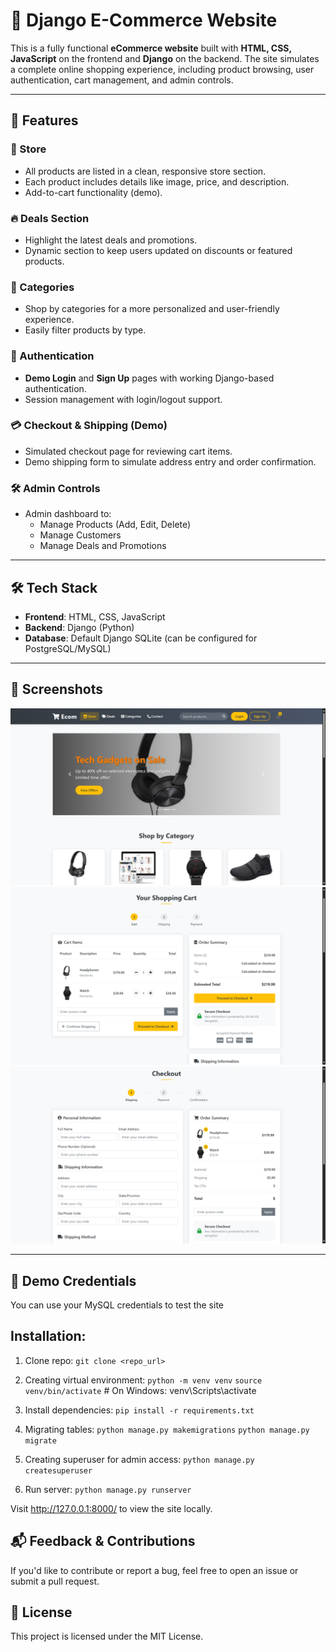 # 🛒 Django E-Commerce Website

This is a fully functional **eCommerce website** built with **HTML, CSS, JavaScript** on the frontend and **Django** on the backend. The site simulates a complete online shopping experience, including product browsing, user authentication, cart management, and admin controls.

---

## 🚀 Features

### 🏬 Store
- All products are listed in a clean, responsive store section.
- Each product includes details like image, price, and description.
- Add-to-cart functionality (demo).

### 🔥 Deals Section
- Highlight the latest deals and promotions.
- Dynamic section to keep users updated on discounts or featured products.

### 📂 Categories
- Shop by categories for a more personalized and user-friendly experience.
- Easily filter products by type.

### 👤 Authentication
- **Demo Login** and **Sign Up** pages with working Django-based authentication.
- Session management with login/logout support.

### 💳 Checkout & Shipping (Demo)
- Simulated checkout page for reviewing cart items.
- Demo shipping form to simulate address entry and order confirmation.

### 🛠 Admin Controls
- Admin dashboard to:
  - Manage Products (Add, Edit, Delete)
  - Manage Customers
  - Manage Deals and Promotions

---

## 🛠 Tech Stack

- **Frontend**: HTML, CSS, JavaScript
- **Backend**: Django (Python)
- **Database**: Default Django SQLite (can be configured for PostgreSQL/MySQL)

---

## 📸 Screenshots

<img src="./static/images/demo.png"/>
<img src="./static/images/demo3.png"/>
<img src="./static/images/demo4.png"/>

---

## 🧪 Demo Credentials

You can use your MySQL credentials to test the site



## Installation:

1. Clone repo: 
    ```git clone <repo_url>```

2. Creating virtual environment: 
    ```python -m venv venv```
    ```source venv/bin/activate```  # On Windows: venv\Scripts\activate

3. Install dependencies: 
    ```pip install -r requirements.txt```

4. Migrating tables: 
    ```python manage.py makemigrations```
    ```python manage.py migrate```

5. Creating superuser for admin access:
    ```python manage.py createsuperuser```

6. Run server: 
    ```python manage.py runserver```

Visit http://127.0.0.1:8000/ to view the site locally.


## 📬 Feedback & Contributions
If you'd like to contribute or report a bug, feel free to open an issue or submit a pull request.

## 📄 License
This project is licensed under the MIT License.